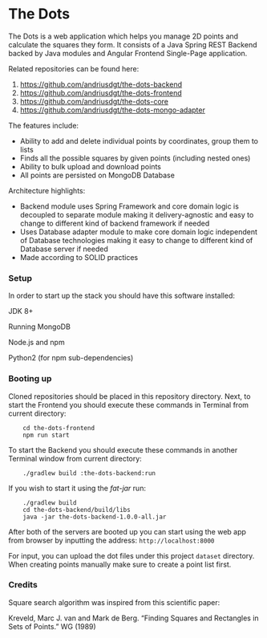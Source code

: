 # The Dots

The Dots is a web application which helps you manage 2D points and calculate the squares they form.
It consists of a Java Spring REST Backend backed by Java modules and Angular Frontend Single-Page application.

Related repositories can be found here:

1. https://github.com/andriusdgt/the-dots-backend
2. https://github.com/andriusdgt/the-dots-frontend
3. https://github.com/andriusdgt/the-dots-core
4. https://github.com/andriusdgt/the-dots-mongo-adapter

The features include:
* Ability to add and delete individual points by coordinates, group them to lists 
* Finds all the possible squares by given points (including nested ones)
* Ability to bulk upload and download points
* All points are persisted on MongoDB Database

Architecture highlights:
* Backend module uses Spring Framework and core domain logic is decoupled to separate module making it delivery-agnostic
and easy to change to different kind of backend framework if needed 
* Uses Database adapter module to make core domain logic independent of Database technologies making it easy to change 
to different kind of Database server if needed
* Made according to SOLID practices

### Setup
In order to start up the stack you should have this software installed:

JDK 8+

Running MongoDB

Node.js and npm

Python2 (for npm sub-dependencies)

### Booting up
Cloned repositories should be placed in this repository directory. 
Next, to start the Frontend you should execute these commands in Terminal from current directory:
```
    cd the-dots-frontend
    npm run start
```
To start the Backend you should execute these commands in another Terminal window from current directory:
```
    ./gradlew build :the-dots-backend:run
```
If you wish to start it using the *fat-jar* run:
```
    ./gradlew build
    cd the-dots-backend/build/libs
    java -jar the-dots-backend-1.0.0-all.jar
```

After both of the servers are booted up you can start using the web app from browser by 
inputting the address: ```http://localhost:8000```

For input, you can upload the dot files under this project `dataset` directory.
When creating points manually make sure to create a point list first.

### Credits

Square search algorithm was inspired from this scientific paper:

Kreveld, Marc J. van and Mark de Berg. “Finding Squares and Rectangles in Sets of Points.” WG (1989)
